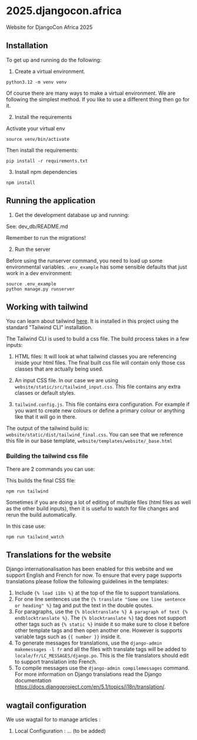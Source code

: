 # 2025.djangocon.africa
Website for DjangoCon Africa 2025

## Installation

To get up and running do the following:


1. Create a virtual environment.

```
python3.12 -m venv venv
```

Of course there are many ways to make a virtual environment. We are following the simplest method. If you like to use a different thing then go for it.

2. Install the requirements

Activate your virtual env

```
source venv/bin/activate
```

Then install the requirements:

```
pip install -r requirements.txt
```

3. Install npm dependencies

```
npm install
```

## Running the application

1. Get the development database up and running:

See: dev_db/README.md

Remember to run the migrations!

2. Run the server

Before using the runserver command, you need to load up some environmental variables. `.env_example` has some sensible defaults that just work in a dev environment:

```
source .env_example
python manage.py runserver
```


## Working with tailwind

You can learn about tailwind [here](https://tailwindcss.com/docs/installation). It is installed in this project using the standard "Tailwind CLI" installation.

The Tailwind CLI is used to build a css file. The build process takes in a few inputs:

1. HTML files: It will look at what tailwind classes you are referencing inside your html files. The final built css file will contain only those css classes that are actually being used.

2. An input CSS file. In our case we are using `website/static/src/tailwind_input.css`. This file contains any extra classes or default styles.

3. `tailwind.config.js`. This file contains exra configuration. For example if you want to create new colours or define a primary colour or anything like that it will go in there.

The output of the tailwind build is: `website/static/dist/tailwind_final.css`. You can see that we reference this file in our base template, `website/templates/website/_base.html`

### Building the tailwind css file

There are 2 commands you can use:

This builds the final CSS file:

```
npm run tailwind
```

Sometimes if you are doing a lot of editing of multiple files (html files as well as the other build inputs), then it is useful to watch for file changes and rerun the build automatically.

In this case use:

```
npm run tailwind_watch
```

## Translations for the website
Django internationalisation has been enabled for this website and we support English and French for now. To ensure that every page supports translations please follow the following guidelines in the templates:
1. Include `{% load i18n %}` at the top of the file to support translations.
2. For one line sentences use the `{% translate "Some one line sentence or heading" %}` tag and put the text in the double qoutes.
3. For paragraphs, use the `{% blocktranslate %} A paragraph of text {% endblocktranslate %}`. The `{% blocktranslate %}` tag does not support other tags such as `{% static %}` inside it so make sure to close it before other template tags and then open another one. However is supports variable tags such as `{{ number }}` inside it.
4. To generate messages for translations, use the `django-admin makemessages -l fr` and all the files with translate tags will be added to `locale/fr/LC_MESSAGES/django.po`. This is the file translators should edit to support translation into French.
5. To compile messages use the `django-admin compilemessages` command. For more information on Django translations read the Django documentation
https://docs.djangoproject.com/en/5.1/topics/i18n/translation/.

## wagtail configuration
We use wagtail for to manage articles :
1. Local Configuration : ... (to be added)